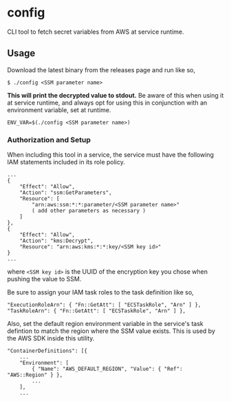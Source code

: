 config
======

CLI tool to fetch secret variables from AWS at service runtime.

## Usage

Download the latest binary from the releases page and run like so,

```
$ ./config <SSM parameter name>
```

**This will print the decrypted value to stdout.** Be aware of this when using it at service runtime,
and always opt for using this in conjunction with an environment variable, set at runtime.

```
ENV_VAR=$(./config <SSM parameter name>)
```

### Authorization and Setup

When including this tool in a service, the service must have the following IAM statements
included in its role policy.

```
...
{
    "Effect": "Allow",
    "Action": "ssm:GetParameters",
    "Resource": [
        "arn:aws:ssm:*:*:parameter/<SSM parameter name>"
        ( add other parameters as necessary )
    ]
},
{
    "Effect": "Allow",
    "Action": "kms:Decrypt",
    "Resource": "arn:aws:kms:*:*:key/<SSM key id>"
}
...
```

where `<SSM key id>` is the UUID of the encryption key you chose when pushing the value to SSM.

Be sure to assign your IAM task roles to the task definition like so,

```
"ExecutionRoleArn": { "Fn::GetAtt": [ "ECSTaskRole", "Arn" ] },
"TaskRoleArn": { "Fn::GetAtt": [ "ECSTaskRole", "Arn" ] },
```

Also, set the default region environment variable in the service's task defintion to match the
region where the SSM value exists. This is used by the AWS SDK inside this utility.

```
"ContainerDefinitions": [{
    ...
    "Environment": [
        { "Name": "AWS_DEFAULT_REGION", "Value": { "Ref": "AWS::Region" } },
        ...
    ],
    ...
```

